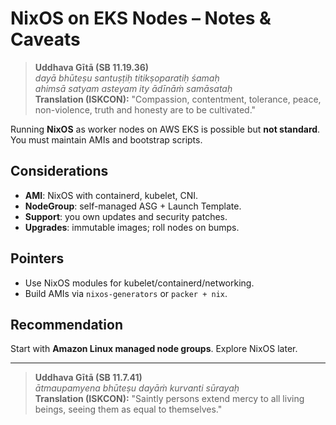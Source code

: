 # NixOS on EKS Nodes – Notes & Caveats

> **Uddhava Gītā (SB 11.19.36)**  
> *dayā bhūteṣu santuṣṭiḥ titikṣoparatiḥ śamaḥ*  
> *ahimsā satyam asteyam ity ādīnāṁ samāsataḥ*  
> **Translation (ISKCON):** "Compassion, contentment, tolerance, peace, non-violence, truth and honesty are to be cultivated."

Running **NixOS** as worker nodes on AWS EKS is possible but **not standard**.
You must maintain AMIs and bootstrap scripts.

## Considerations
- **AMI**: NixOS with containerd, kubelet, CNI.  
- **NodeGroup**: self-managed ASG + Launch Template.  
- **Support**: you own updates and security patches.  
- **Upgrades**: immutable images; roll nodes on bumps.

## Pointers
- Use NixOS modules for kubelet/containerd/networking.  
- Build AMIs via `nixos-generators` or `packer + nix`.

## Recommendation
Start with **Amazon Linux managed node groups**. Explore NixOS later.

---

> **Uddhava Gītā (SB 11.7.41)**  
> *ātmaupamyena bhūteṣu dayāṁ kurvanti sūrayaḥ*  
> **Translation (ISKCON):** "Saintly persons extend mercy to all living beings, seeing them as equal to themselves."
